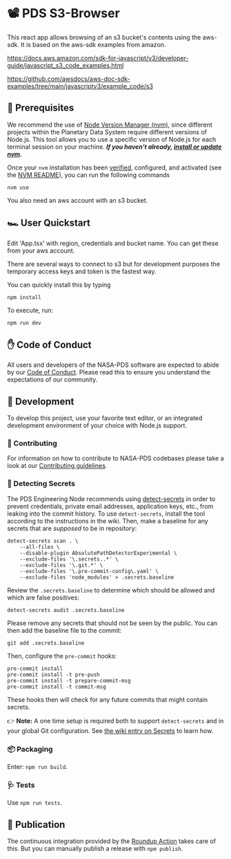 # 📽️ PDS S3-Browser

This react app allows browsing of an s3 bucket's contents using the aws-sdk. It is based on the aws-sdk examples from amazon.

https://docs.aws.amazon.com/sdk-for-javascript/v3/developer-guide/javascript_s3_code_examples.html

https://github.com/awsdocs/aws-doc-sdk-examples/tree/main/javascriptv3/example_code/s3

## 💽 Prerequisites

We recommend the use of [Node Version Manager (nvm)](https://github.com/nvm-sh/nvm), since different projects within the Planetary Data System require different versions of Node.js. This tool allows you to use a specific version of Node.js for each terminal session on your machine. **_If you haven't already, [install or update nvm](https://github.com/nvm-sh/nvm#installing-and-updating)._**

Once your `nvm` installation has been [verified](https://github.com/nvm-sh/nvm/blob/master/README.md#verify-installation), configured, and activated (see the [NVM README](https://github.com/nvm-sh/nvm#readme)), you can run the following commands

    nvm use

You also need an aws account with an s3 bucket.

## 🏎️ User Quickstart

Edit 'App.tsx' with region, credentials and bucket name. You can get these from your aws account.

There are several ways to connect to s3 but for development purposes the temporary access keys and token is the fastest way.

You can quickly install this by typing

    npm install

To execute, run:

    npm run dev

## ✋ Code of Conduct

All users and developers of the NASA-PDS software are expected to abide by our [Code of Conduct](https://github.com/NASA-PDS/.github/blob/main/CODE_OF_CONDUCT.md). Please read this to ensure you understand the expectations of our community.

## 🔧 Development

To develop this project, use your favorite text editor, or an integrated development environment of your choice with Node.js support.

### 👏 Contributing

For information on how to contribute to NASA-PDS codebases please take a look at our [Contributing guidelines](https://github.com/NASA-PDS/.github/blob/main/CONTRIBUTING.md).

### 🤫 Detecting Secrets

The PDS Engineering Node recommends using [detect-secrets](https://github.com/NASA-PDS/nasa-pds.github.io/wiki/Git-and-Github-Guide#detect-secrets) in order to prevent credentials, private email addresses, application keys, etc., from leaking into the commit history. To use `detect-secrets`, install the tool according to the instructions in the wiki. Then, make a baseline for any secrets that are _supposed_ to be in repository:

    detect-secrets scan . \
        --all-files \
        --disable-plugin AbsolutePathDetectorExperimental \
        --exclude-files '\.secrets..*' \
        --exclude-files '\.git.*' \
        --exclude-files '\.pre-commit-config\.yaml' \
        --exclude-files 'node_modules' > .secrets.baseline

Review the `.secrets.baseline` to determine which should be allowed and which are false positives:

    detect-secrets audit .secrets.baseline

Please remove any secrets that should not be seen by the public. You can then add the baseline file to the commit:

    git add .secrets.baseline

Then, configure the `pre-commit` hooks:

    pre-commit install
    pre-commit install -t pre-push
    pre-commit install -t prepare-commit-msg
    pre-commit install -t commit-msg

These hooks then will check for any future commits that might contain secrets.

👉 **Note:** A one time setup is required both to support `detect-secrets` and in your global Git configuration. See [the wiki entry on Secrets](https://github.com/NASA-PDS/nasa-pds.github.io/wiki/Git-and-Github-Guide#detect-secrets) to learn how.

### 📦 Packaging

Enter: `npm run build`.

### 🩺 Tests

Use `npm run tests`.

## 📢 Publication

The continuous integration provided by the [Roundup Action](https://github.com/NASA-PDS/roundup-action/) takes care of this. But you can manually publish a release with `npm publish`.
